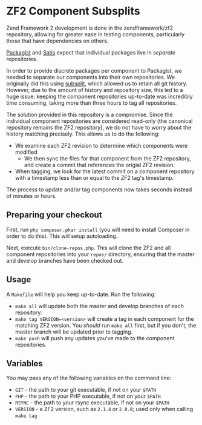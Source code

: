ZF2 Component Subsplits
=======================

Zend Framework 2 development is done in the zendframework/zf2 repository,
allowing for greater ease in testing components, particularly those that
have dependencies on others.

[Packagist](https://packagist.org) and [Satis](http://getcomposer.org/doc/articles/handling-private-packages-with-satis.md)
expect that individual packages live in *separate* repositories.

In order to provide discrete packages per component to Packagist, we needed
to separate our components into their own repositories. We originally did this
using [subsplit](https://github.com/dflydev/git-subsplit), which allowed us
to retain all git history. However, due to the amount of history and 
repository size, this led to a huge issue: keeping the component repositories
up-to-date was incredibly time consuming, taking more than three hours to
tag all repositories.

The solution provided in this repository is a compromise. Since the individual
component repositories are considered read-only (the canonical repository
remains the ZF2 repository), we do not have to worry about the history matching
precisely. This allows us to do the following:

- We examine each ZF2 revision to determine which components were modified
    - We then sync the files for that component from the ZF2 repository, and
      create a commit that references the origial ZF2 revision.
- When tagging, we look for the latest commit on a component repository with
  a timestamp less than or equal to the ZF2 tag's timestamp.

The process to update and/or tag components now takes seconds instead of
minutes or hours.

Preparing your checkout
-----------------------

First, run `php composer.phar install` (you will need to install Composer in
order to do this). This will setup autoloading.

Next, execute `bin/clone-repos.php`. This will clone the ZF2 and all component
repositories into your `repos/` directory, ensuring that the master and develop
branches have been checked out.
 
Usage
-----

A `Makefile` will help you keep up-to-date. Run the following:

- `make all` will update both the master and develop branches of each
  repository.
- `make tag VERSION=<version>` will create a tag in each component for the
  matching ZF2 version. You *should* run `make all` first, but if you don't,
  the master branch will be updated prior to tagging.
- `make push` will push any updates you've made to the component repositories.

Variables
---------

You may pass any of the following variables on the command line:

- `GIT` - the path to your git executable, if not on your `$PATH`
- `PHP` - the path to your PHP executable, if not on your `$PATH`
- `RSYNC` - the path to your rsync executable, if not on your `$PATH`
- `VERSION` - a ZF2 version, such as `2.1.4` or `2.0.8`; used only when calling
  `make tag`
